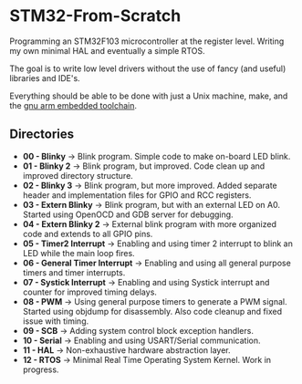 # STM32-From-Scratch
Programming an STM32F103 microcontroller at the register level. Writing my own minimal HAL and eventually a simple RTOS.

The goal is to write low level drivers without the use of fancy (and useful) libraries and IDE's.

Everything should be able to be done with just a Unix machine, make, and the [gnu arm embedded toolchain](https://developer.arm.com/tools-and-software/open-source-software/developer-tools/gnu-toolchain/gnu-rm).

## Directories
* **00 - Blinky** -> Blink program. Simple code to make on-board LED blink.
* **01 - Blinky 2** -> Blink program, but improved. Code clean up and improved directory structure.
* **02 - Blinky 3** -> Blink program, but more improved. Added separate header and implementation files for GPIO and RCC registers.
* **03 - Extern Blinky** -> Blink program, but with an external LED on A0. Started using OpenOCD and GDB server for debugging.
* **04 - Extern Blinky 2** -> External blink program with more organized code and extends to all GPIO pins.
* **05 - Timer2 Interrupt** -> Enabling and using timer 2 interrupt to blink an LED while the main loop fires.
* **06 - General Timer Interrupt** -> Enabling and using all general purpose timers and timer interrupts.
* **07 - Systick Interrupt** -> Enabling and using Systick interrupt and counter for improved timing delays.
* **08 - PWM** -> Using general purpose timers to generate a PWM signal. Started using objdump for disassembly. Also code cleanup and fixed issue with timing.
* **09 - SCB** -> Adding system control block exception handlers.
* **10 - Serial** -> Enabling and using USART/Serial communication.
* **11 - HAL** -> Non-exhaustive hardware abstraction layer.
* **12 - RTOS** -> Minimal Real Time Operating System Kernel. Work in progress.
